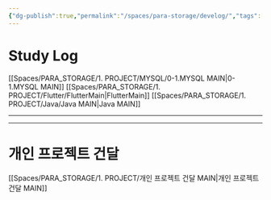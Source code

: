```yaml
---
{"dg-publish":true,"permalink":"/spaces/para-storage/develog/","tags":["gardenEntry"]}
---
```


# Study Log
<span> [[Spaces/PARA_STORAGE/1. PROJECT/MYSQL/0-1.MYSQL MAIN\|0-1.MYSQL MAIN]] </span>
[[Spaces/PARA_STORAGE/1. PROJECT/Flutter/FlutterMain\|FlutterMain]]
[[Spaces/PARA_STORAGE/1. PROJECT/Java/Java MAIN\|Java MAIN]]

---
---

# 개인 프로젝트 건달
[[Spaces/PARA_STORAGE/1. PROJECT/개인 프로젝트 건달 MAIN\|개인 프로젝트 건달 MAIN]]

